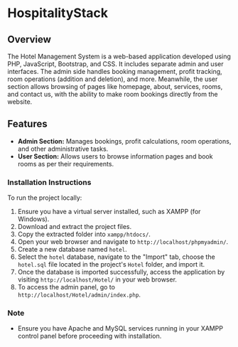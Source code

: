 # HospitalityStack

## Overview
The Hotel Management System is a web-based application developed using PHP, JavaScript, Bootstrap, and CSS. It includes separate admin and user interfaces. The admin side handles booking management, profit tracking, room operations (addition and deletion), and more. Meanwhile, the user section allows browsing of pages like homepage, about, services, rooms, and contact us, with the ability to make room bookings directly from the website.

## Features
- **Admin Section:** Manages bookings, profit calculations, room operations, and other administrative tasks.
- **User Section:** Allows users to browse information pages and book rooms as per their requirements.

### Installation Instructions
To run the project locally:
1. Ensure you have a virtual server installed, such as XAMPP (for Windows).
2. Download and extract the project files.
3. Copy the extracted folder into `xampp/htdocs/`.
4. Open your web browser and navigate to `http://localhost/phpmyadmin/`.
5. Create a new database named `hotel`.
6. Select the `hotel` database, navigate to the "Import" tab, choose the `hotel.sql` file located in the project's `Hotel` folder, and import it.
7. Once the database is imported successfully, access the application by visiting `http://localhost/Hotel/` in your web browser.
8. To access the admin panel, go to `http://localhost/Hotel/admin/index.php`.

### Note
- Ensure you have Apache and MySQL services running in your XAMPP control panel before proceeding with installation.

